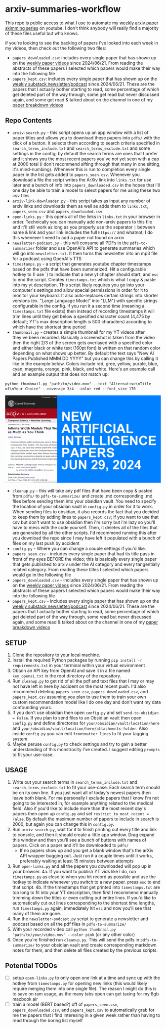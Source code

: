 # arxiv-summaries-workflow

This repo is public access to what I use to automate my [weekly arxiv paper skimming series](https://youtube.com/playlist?list=PLPefVKO3tDxP7iFzaSOkOZnXQ4Bkhi9YB&si=J0Rmcmy-oVyAZI7I) on youtube. I don't think anybody will really find a majority of these files useful but who knows. 

if you're looking to see the backlog of papers i've looked into each week in my videos, then check out the following two files:
- `papers_downloaded.csv`: includes every single paper that has shown up on the [weekly paper videos](https://www.youtube.com/playlist?list=PLPefVKO3tDxP7iFzaSOkOZnXQ4Bkhi9YB) since 2024/06/21. From reading the abstracts of these papers I selected which papers would make their way into the following file
- `papers_kept.csv`: includes every single paper that has shown up on the [weekly substack newsletter/podcast](https://evintunador.substack.com) since 2024/06/21. These are the papers that I actually bother starting to read, some percentage of which get deleted part of the way through, some get read but never discussed again, and some get read & talked about on the channel in one of my [paper breakdown videos](https://www.youtube.com/playlist?list=PLPefVKO3tDxMah1lcs9J43Q9xajehA023)

## Repo Contents

- `arxiv-search.py` - this script opens up an app window with a list of paper titles and allows you to download these papers into `pdfs/` with the click of a button. It selects them according to search criteria specified in `search_terms_include.txt` and `search_terms_exclude.txt` and some settings in the config; by default the search terms are ones that I prefer and it shows you the most recent papers you've not yet seen with a cap at 2000 total (i don't recommend sifting through that many in one sitting, it's mind-numbing). Whenever this is run to completion every single paper in the list gets added to `papers_seen.csv`. Whenever you download a file the script writes the ArXiv link into `links.txt` for use later and a bunch of info into `papers_downloaded.csv` in the hopes that i'll one day be able to train a model to select papers for me using these two csv files.
- `arxiv-link-downloader.py` - this script takes as input any number of arxiv links and downloads them as well as adds them to `links.txt`, `papers_seen.csv` and `papers_downloaded.csv`
- `open-links.py` - this opens all of the links in `links.txt` in your browser in order. Technically you can manually add non-arxiv papers to this file and it'll still work as long as you properly use the separator ` | ` between name & link and your link includes the full `https://` and whatnot; I do this whenever I need to add a paper not found on arxiv
- `newsletter-podcast.py` - this will consume all PDFs in the `pdfs-to-summarize/` folder and use OpenAI's API to generate summaries which will go into `newsletter.txt`. It then turns this newsletter into an mp3 file for a podcast using OpenAI's TTS
- `timestamps.py` - a script that generates youtube chapter timestamps based on the pdfs that have been summarized. Hit a configurable hotkey to (I use \`) to indicate that a new yt chapter should start, and `esc` to end the script. Creates `timestamps.txt` which is what I copy & paste into my yt description. This script likely requires you go into your computer's settings and allow special permissions in order for it to monitor your keyboard. It also auto-replaces certain strings into shorter versions (ex. "Large Language Model" into "LLM") with specific strings configurable in the config. If you run it a second time (meaning a `timestamps.txt` file exists) then instead of recording timestamps it will trim lines until they get below a specified character count (4,475 by default; YT's max description length is 500 characters) according to which have the shortest time period
- `thumbnail.py` - creates a simple thumbnail for my YT videos after they've been recorded. Basically a screenshot is taken from the video then the right 2/3 of the screen gets overlayed with a specified color and either black or white text (160pt font) is written on that random color depending on what shows up better. By default the text says "New AI Papers Published MMM DD YYYY" but you can change this by calling it like in the example below. Colors include red, gree, yellow, purple, blue, cyan, magenta, orange, pink, black, and white. Here's an example call and an example output that does not match up:
```
python thumbnail.py "path/to/video.mov" --text "Alternative\nTitle of\nYour Choice" --coverage 3/4 --color red --font_size 170
```
![image failed to load](./thumbnail.jpg)
- `cleanup.py` - this will take any pdf files that have been copy & pasted from `pdfs/` to `pdfs-to-summarize/` and create .md corresponding .md files before sending them into your obsidian vault. You need to specify the location of your obsidian vault in `config.py` in order for it to work. When sending files to obsidian, it also records the fact that you decided to keep them by adding lines to `papers_kept.csv`; if you want to use that csv but don't want to use obsidian then i'm sorry but i'm lazy so you'll have to mess with the code yourself. Then, it deletes all of the files that are generated by all the other scripts. I'd recommend running this after you download the repo since I may have left it populated with a bunch of files on my last push by accident
- `config.py` - Where you can change a couple settings if you'd like. 
- `papers_seen.csv` - includes every single paper that had its title pass in front of my eyes BEFORE the video; this is basically every single paper that gets published to arxiv under the AI category and every tangentially related category. From reading these titles I selected which papers would go in the following file
- `papers_downloaded.csv` - includes every single paper that has shown up on the [weekly paper videos](https://www.youtube.com/playlist?list=PLPefVKO3tDxP7iFzaSOkOZnXQ4Bkhi9YB) since 2024/06/21. From reading the abstracts of these papers I selected which papers would make their way into the following file
- `papers_kept.csv` - includes every single paper that has shown up on the [weekly substack newsletter/podcast](https://evintunador.substack.com) since 2024/06/21. These are the papers that I actually bother starting to read, some percentage of which get deleted part of the way through, some read but never discussed again, and some read & talked about on the channel in one of my [paper breakdown videos](https://www.youtube.com/playlist?list=PLPefVKO3tDxMah1lcs9J43Q9xajehA023)

## SETUP

1. Clone the repository to your local machine.
2. Install the required Python packages by running `pip install -r requirements.txt` in your terminal within your virtual environment
3. Obtain an API key from OpenAI and save it in a file named `key_openai.txt` in the root directory of the repository.
4. Run `cleanup.py` to get rid of all the pdf and text files that I may or may not have left in here by accident on the most recent push. I'd also recommend deleting `papers_seen.csv`, `papers_downloaded.csv`, and `papers_kept.csv` assuming you plan to use them to train your own custom recommendation model like I do one day and don't want my data confounding yours.
5. If you don't use obsidian then open `config.py` and set `send-to-obsidian = False`. If you plan to send files to an Obsidian vault then open `config.py` and define directories for `your/obsidian/vault/location/here` and `your/obsidian/vault/location/here/attachments-folder`. Also inside `config.py` you can edit `frontmatter_lines` to fit your tagging system
6. Maybe peruse `config.py` to check settings and try to gain a better understanding of this monstrocity I've created. I suggest editing `prompts` to fit your use-case.

## USAGE

1. Write out your search terms in `search_terms_include.txt` and `search_terms_exclude.txt` to fit your use-case. Each search term should be on its own line. If you just want all of today's newest papers then leave both blank. For me personally I exclude papers that I know I'm not going to be interested in, for example anything related to the medical field. Also if you'd like to include more than the most recent day's papers then open up `config.py` and set `restrict_to_most_recent = False`. By default the maximum number of papers to include in search is 2000, but again you can change this in `config.py`.
2. Run `arxiv-search.py`, wait for it to finish printing out every title and link to console, and then it should create a little app window. Drag expand this window and then you'll see a bunch of buttons with names of papers. Click on a paper and it'll be downloaded to `pdfs/`
    - If no papers show up and you get a blank window that's the arXiv API wrapper bugging out. Just run it a couple times until it works, preferably waiting at least 15 minutes between attempts
3. Run `open-links.py` and all the papers you downloaded will pop up in your browser. 
4a. If you want to publish YT vids like I do, run `timestamps.py` as close to when you hit record as possible and use the hotkey to indicate whenever you switch to a new paper. press `esc` to end that script. 
4b. If the timestamps that get printed into `timestamps.txt` are too long to fit into your YT description, then first I recommend manually trimming down the titles or even cutting out entire lines. If you'd like to automatically cut out lines corresponding to the shortest time lengths, run `timestamps.py` again, immediately hit `esc` and now you'll see that many of them are gone.
5. Run the `newsletter-podcast.py` script to generate a newsletter and podcast based on all the pdf files in `pdfs-to-summarize/`
6. With your recorded video call `python thumbnail.py "path/to/your/video.mov" --color pink`  (or any other color)
7. Once you're finished run `cleanup.py`. This will send the pdfs in `pdfs-to-summarize/` to your obsidian vault and create corresponding markdown notes for them, and then delete all files created by the previous scripts.

## Potential TODOs
- [ ] setup `open-links.py` to only open one link at a time and sync up with the hotkey from `timestamps.py` for opening new links (this would likely require merging them into one single file). The reason I might do this is to save on ram usage, as the many tabs open can get taxing for my 8gb macbook air
- [ ] train a model (BERT based?) off of `papers_seen.csv`, `papers_downloaded.csv`, and `papers_kept.csv` to automatically grab for me the papers that i find interesing in a given week rather than having to read through the boring list myself